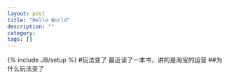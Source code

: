```yaml
---
layout: post
title: "Hello World"
description: ""
category: 
tags: []
---
```

{% include JB/setup %}
#玩法变了
最近读了一本书，讲的是淘宝的运营
##为什么玩法变了

